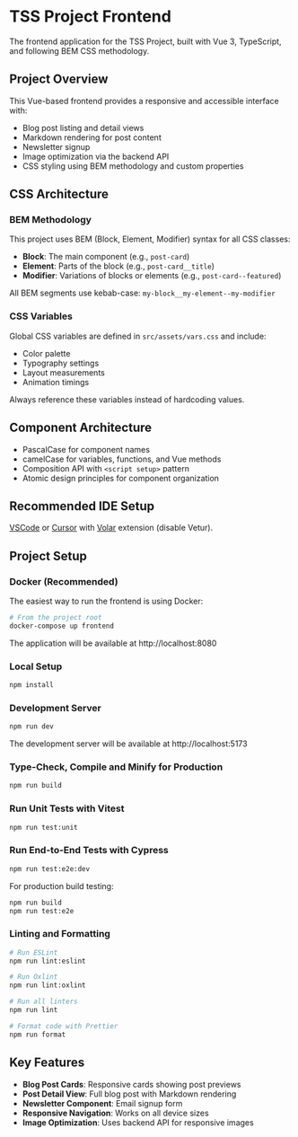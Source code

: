 # TSS Project Frontend

The frontend application for the TSS Project, built with Vue 3, TypeScript, and following BEM CSS methodology.

## Project Overview

This Vue-based frontend provides a responsive and accessible interface with:

- Blog post listing and detail views
- Markdown rendering for post content
- Newsletter signup
- Image optimization via the backend API
- CSS styling using BEM methodology and custom properties

## CSS Architecture

### BEM Methodology

This project uses BEM (Block, Element, Modifier) syntax for all CSS classes:

- **Block**: The main component (e.g., `post-card`)
- **Element**: Parts of the block (e.g., `post-card__title`)
- **Modifier**: Variations of blocks or elements (e.g., `post-card--featured`)

All BEM segments use kebab-case: `my-block__my-element--my-modifier`

### CSS Variables

Global CSS variables are defined in `src/assets/vars.css` and include:

- Color palette
- Typography settings
- Layout measurements
- Animation timings

Always reference these variables instead of hardcoding values.

## Component Architecture

- PascalCase for component names
- camelCase for variables, functions, and Vue methods
- Composition API with `<script setup>` pattern
- Atomic design principles for component organization

## Recommended IDE Setup

[VSCode](https://code.visualstudio.com/) or [Cursor](https://cursor.sh/) with [Volar](https://marketplace.visualstudio.com/items?itemName=Vue.volar) extension (disable Vetur).

## Project Setup

### Docker (Recommended)

The easiest way to run the frontend is using Docker:

```sh
# From the project root
docker-compose up frontend
```

The application will be available at http://localhost:8080

### Local Setup

```sh
npm install
```

### Development Server

```sh
npm run dev
```

The development server will be available at http://localhost:5173

### Type-Check, Compile and Minify for Production

```sh
npm run build
```

### Run Unit Tests with Vitest

```sh
npm run test:unit
```

### Run End-to-End Tests with Cypress

```sh
npm run test:e2e:dev
```

For production build testing:

```sh
npm run build
npm run test:e2e
```

### Linting and Formatting

```sh
# Run ESLint
npm run lint:eslint

# Run Oxlint
npm run lint:oxlint

# Run all linters
npm run lint

# Format code with Prettier
npm run format
```

## Key Features

- **Blog Post Cards**: Responsive cards showing post previews
- **Post Detail View**: Full blog post with Markdown rendering
- **Newsletter Component**: Email signup form
- **Responsive Navigation**: Works on all device sizes
- **Image Optimization**: Uses backend API for responsive images
